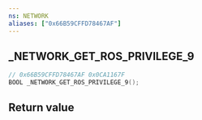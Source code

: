 ```yaml
---
ns: NETWORK
aliases: ["0x66B59CFFD78467AF"]
---
```

## _NETWORK_GET_ROS_PRIVILEGE_9

```c
// 0x66B59CFFD78467AF 0x0CA1167F
BOOL _NETWORK_GET_ROS_PRIVILEGE_9();
```


## Return value
